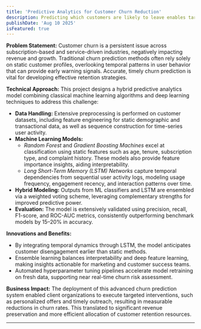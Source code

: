 ```yaml
---
title: 'Predictive Analytics for Customer Churn Reduction'
description: Predicting which customers are likely to leave enables targeted retention strategies that save millions annually.
publishDate: 'Aug 10 2025'
isFeatured: true
---
```


**Problem Statement:**
Customer churn is a persistent issue across subscription-based and service-driven industries, negatively impacting revenue and growth. Traditional churn prediction methods often rely solely on static customer profiles, overlooking temporal patterns in user behavior that can provide early warning signals. Accurate, timely churn prediction is vital for developing effective retention strategies.

**Technical Approach:**
This project designs a hybrid predictive analytics model combining classical machine learning algorithms and deep learning techniques to address this challenge:

- **Data Handling:** Extensive preprocessing is performed on customer datasets, including feature engineering for static demographic and transactional data, as well as sequence construction for time-series user activity.
- **Machine Learning Models:**
  - _Random Forest_ and _Gradient Boosting Machines_ excel at classification using static features such as age, tenure, subscription type, and complaint history. These models also provide feature importance insights, aiding interpretability.
  - _Long Short-Term Memory (LSTM) Networks_ capture temporal dependencies from sequential user activity logs, modeling usage frequency, engagement recency, and interaction patterns over time.
- **Hybrid Modeling:** Outputs from ML classifiers and LSTM are ensembled via a weighted voting scheme, leveraging complementary strengths for improved predictive power.
- **Evaluation:** The model is extensively validated using precision, recall, F1-score, and ROC-AUC metrics, consistently outperforming benchmark models by 15–20% in accuracy.

**Innovations and Benefits:**

- By integrating temporal dynamics through LSTM, the model anticipates customer disengagement earlier than static methods.
- Ensemble learning balances interpretability and deep feature learning, making insights actionable for marketing and customer success teams.
- Automated hyperparameter tuning pipelines accelerate model retraining on fresh data, supporting near real-time churn risk assessment.

**Business Impact:**
The deployment of this advanced churn prediction system enabled client organizations to execute targeted interventions, such as personalized offers and timely outreach, resulting in measurable reductions in churn rates. This translated to significant revenue preservation and more efficient allocation of customer retention resources.

---
